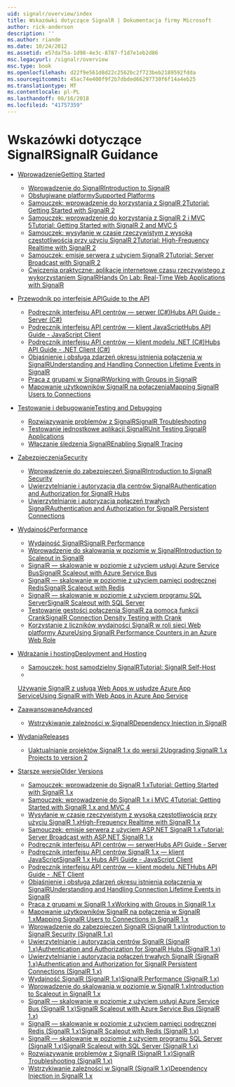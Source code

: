 ```yaml
---
uid: signalr/overview/index
title: Wskazówki dotyczące SignalR | Dokumentacja firmy Microsoft
author: rick-anderson
description: ''
ms.author: riande
ms.date: 10/24/2012
ms.assetid: e57da75a-1d98-4e3c-8787-f1d7e1eb2d86
msc.legacyurl: /signalr/overview
msc.type: book
ms.openlocfilehash: d22f9e561d8d22c2562bc2f723beb2189592fdda
ms.sourcegitcommit: 45ac74e400f9f2b7dbded66297730f6f14a4eb25
ms.translationtype: MT
ms.contentlocale: pl-PL
ms.lasthandoff: 08/16/2018
ms.locfileid: "41757359"
---
```

<a name="signalr-guidance"></a><span data-ttu-id="ca11b-102">Wskazówki dotyczące SignalR</span><span class="sxs-lookup"><span data-stu-id="ca11b-102">SignalR Guidance</span></span>
====================
- [<span data-ttu-id="ca11b-103">Wprowadzenie</span><span class="sxs-lookup"><span data-stu-id="ca11b-103">Getting Started</span></span>](getting-started/index.md)

    - [<span data-ttu-id="ca11b-104">Wprowadzenie do SignalR</span><span class="sxs-lookup"><span data-stu-id="ca11b-104">Introduction to SignalR</span></span>](getting-started/introduction-to-signalr.md)
    - [<span data-ttu-id="ca11b-105">Obsługiwane platformy</span><span class="sxs-lookup"><span data-stu-id="ca11b-105">Supported Platforms</span></span>](getting-started/supported-platforms.md)
    - [<span data-ttu-id="ca11b-106">Samouczek: wprowadzenie do korzystania z SignalR 2</span><span class="sxs-lookup"><span data-stu-id="ca11b-106">Tutorial: Getting Started with SignalR 2</span></span>](getting-started/tutorial-getting-started-with-signalr.md)
    - [<span data-ttu-id="ca11b-107">Samouczek: wprowadzenie do korzystania z SignalR 2 i MVC 5</span><span class="sxs-lookup"><span data-stu-id="ca11b-107">Tutorial: Getting Started with SignalR 2 and MVC 5</span></span>](getting-started/tutorial-getting-started-with-signalr-and-mvc.md)
    - [<span data-ttu-id="ca11b-108">Samouczek: wysyłanie w czasie rzeczywistym z wysoką częstotliwością przy użyciu SignalR 2</span><span class="sxs-lookup"><span data-stu-id="ca11b-108">Tutorial: High-Frequency Realtime with SignalR 2</span></span>](getting-started/tutorial-high-frequency-realtime-with-signalr.md)
    - [<span data-ttu-id="ca11b-109">Samouczek: emisje serwera z użyciem SignalR 2</span><span class="sxs-lookup"><span data-stu-id="ca11b-109">Tutorial: Server Broadcast with SignalR 2</span></span>](getting-started/tutorial-server-broadcast-with-signalr.md)
    - [<span data-ttu-id="ca11b-110">Ćwiczenia praktyczne: aplikacje internetowe czasu rzeczywistego z wykorzystaniem SignalR</span><span class="sxs-lookup"><span data-stu-id="ca11b-110">Hands On Lab: Real-Time Web Applications with SignalR</span></span>](getting-started/real-time-web-applications-with-signalr.md)
- [<span data-ttu-id="ca11b-111">Przewodnik po interfejsie API</span><span class="sxs-lookup"><span data-stu-id="ca11b-111">Guide to the API</span></span>](guide-to-the-api/index.md)

    - [<span data-ttu-id="ca11b-112">Podręcznik interfejsu API centrów — serwer (C#)</span><span class="sxs-lookup"><span data-stu-id="ca11b-112">Hubs API Guide - Server (C#)</span></span>](guide-to-the-api/hubs-api-guide-server.md)
    - [<span data-ttu-id="ca11b-113">Podręcznik interfejsu API centrów — klient JavaScript</span><span class="sxs-lookup"><span data-stu-id="ca11b-113">Hubs API Guide - JavaScript Client</span></span>](guide-to-the-api/hubs-api-guide-javascript-client.md)
    - [<span data-ttu-id="ca11b-114">Podręcznik interfejsu API centrów — klient modelu .NET (C#)</span><span class="sxs-lookup"><span data-stu-id="ca11b-114">Hubs API Guide - .NET Client (C#)</span></span>](guide-to-the-api/hubs-api-guide-net-client.md)
    - [<span data-ttu-id="ca11b-115">Objaśnienie i obsługa zdarzeń okresu istnienia połączenia w SignalR</span><span class="sxs-lookup"><span data-stu-id="ca11b-115">Understanding and Handling Connection Lifetime Events in SignalR</span></span>](guide-to-the-api/handling-connection-lifetime-events.md)
    - [<span data-ttu-id="ca11b-116">Praca z grupami w SignalR</span><span class="sxs-lookup"><span data-stu-id="ca11b-116">Working with Groups in SignalR</span></span>](guide-to-the-api/working-with-groups.md)
    - [<span data-ttu-id="ca11b-117">Mapowanie użytkowników SignalR na połączenia</span><span class="sxs-lookup"><span data-stu-id="ca11b-117">Mapping SignalR Users to Connections</span></span>](guide-to-the-api/mapping-users-to-connections.md)
- [<span data-ttu-id="ca11b-118">Testowanie i debugowanie</span><span class="sxs-lookup"><span data-stu-id="ca11b-118">Testing and Debugging</span></span>](testing-and-debugging/index.md)

    - [<span data-ttu-id="ca11b-119">Rozwiązywanie problemów z SignalR</span><span class="sxs-lookup"><span data-stu-id="ca11b-119">SignalR Troubleshooting</span></span>](testing-and-debugging/troubleshooting.md)
    - [<span data-ttu-id="ca11b-120">Testowanie jednostkowe aplikacji SignalR</span><span class="sxs-lookup"><span data-stu-id="ca11b-120">Unit Testing SignalR Applications</span></span>](testing-and-debugging/unit-testing-signalr-applications.md)
    - [<span data-ttu-id="ca11b-121">Włączanie śledzenia SignalR</span><span class="sxs-lookup"><span data-stu-id="ca11b-121">Enabling SignalR Tracing</span></span>](testing-and-debugging/enabling-signalr-tracing.md)
- [<span data-ttu-id="ca11b-122">Zabezpieczenia</span><span class="sxs-lookup"><span data-stu-id="ca11b-122">Security</span></span>](security/index.md)

    - [<span data-ttu-id="ca11b-123">Wprowadzenie do zabezpieczeń SignalR</span><span class="sxs-lookup"><span data-stu-id="ca11b-123">Introduction to SignalR Security</span></span>](security/introduction-to-security.md)
    - [<span data-ttu-id="ca11b-124">Uwierzytelnianie i autoryzacja dla centrów SignalR</span><span class="sxs-lookup"><span data-stu-id="ca11b-124">Authentication and Authorization for SignalR Hubs</span></span>](security/hub-authorization.md)
    - [<span data-ttu-id="ca11b-125">Uwierzytelnianie i autoryzacja połączeń trwałych SignalR</span><span class="sxs-lookup"><span data-stu-id="ca11b-125">Authentication and Authorization for SignalR Persistent Connections</span></span>](security/persistent-connection-authorization.md)
- [<span data-ttu-id="ca11b-126">Wydajność</span><span class="sxs-lookup"><span data-stu-id="ca11b-126">Performance</span></span>](performance/index.md)

    - [<span data-ttu-id="ca11b-127">Wydajność SignalR</span><span class="sxs-lookup"><span data-stu-id="ca11b-127">SignalR Performance</span></span>](performance/signalr-performance.md)
    - [<span data-ttu-id="ca11b-128">Wprowadzenie do skalowania w poziomie w SignalR</span><span class="sxs-lookup"><span data-stu-id="ca11b-128">Introduction to Scaleout in SignalR</span></span>](performance/scaleout-in-signalr.md)
    - [<span data-ttu-id="ca11b-129">SignalR — skalowanie w poziomie z użyciem usługi Azure Service Bus</span><span class="sxs-lookup"><span data-stu-id="ca11b-129">SignalR Scaleout with Azure Service Bus</span></span>](performance/scaleout-with-windows-azure-service-bus.md)
    - [<span data-ttu-id="ca11b-130">SignalR — skalowanie w poziomie z użyciem pamięci podręcznej Redis</span><span class="sxs-lookup"><span data-stu-id="ca11b-130">SignalR Scaleout with Redis</span></span>](performance/scaleout-with-redis.md)
    - [<span data-ttu-id="ca11b-131">SignalR — skalowanie w poziomie z użyciem programu SQL Server</span><span class="sxs-lookup"><span data-stu-id="ca11b-131">SignalR Scaleout with SQL Server</span></span>](performance/scaleout-with-sql-server.md)
    - [<span data-ttu-id="ca11b-132">Testowanie gęstości połączenia SignalR za pomocą funkcji Crank</span><span class="sxs-lookup"><span data-stu-id="ca11b-132">SignalR Connection Density Testing with Crank</span></span>](performance/signalr-connection-density-testing-with-crank.md)
    - [<span data-ttu-id="ca11b-133">Korzystanie z liczników wydajności SignalR w roli sieci Web platformy Azure</span><span class="sxs-lookup"><span data-stu-id="ca11b-133">Using SignalR Performance Counters in an Azure Web Role</span></span>](performance/using-signalr-performance-counters-in-an-azure-web-role.md)
- [<span data-ttu-id="ca11b-134">Wdrażanie i hosting</span><span class="sxs-lookup"><span data-stu-id="ca11b-134">Deployment and Hosting</span></span>](deployment/index.md)

    - [<span data-ttu-id="ca11b-135">Samouczek: host samodzielny SignalR</span><span class="sxs-lookup"><span data-stu-id="ca11b-135">Tutorial: SignalR Self-Host</span></span>](deployment/tutorial-signalr-self-host.md)
    - <span data-ttu-id="ca11b-136">
  [Używanie SignalR z usługą Web Apps w usłudze Azure App Service](deployment/using-signalr-with-azure-web-sites.md)</span><span class="sxs-lookup"><span data-stu-id="ca11b-136">[Using SignalR with Web Apps in Azure App Service](deployment/using-signalr-with-azure-web-sites.md)</span></span>
- [<span data-ttu-id="ca11b-137">Zaawansowane</span><span class="sxs-lookup"><span data-stu-id="ca11b-137">Advanced</span></span>](advanced/index.md)

    - [<span data-ttu-id="ca11b-138">Wstrzykiwanie zależności w SignalR</span><span class="sxs-lookup"><span data-stu-id="ca11b-138">Dependency Injection in SignalR</span></span>](advanced/dependency-injection.md)
- [<span data-ttu-id="ca11b-139">Wydania</span><span class="sxs-lookup"><span data-stu-id="ca11b-139">Releases</span></span>](releases/index.md)

    - [<span data-ttu-id="ca11b-140">Uaktualnianie projektów SignalR 1.x do wersji 2</span><span class="sxs-lookup"><span data-stu-id="ca11b-140">Upgrading SignalR 1.x Projects to version 2</span></span>](releases/upgrading-signalr-1x-projects-to-20.md)
- [<span data-ttu-id="ca11b-141">Starsze wersje</span><span class="sxs-lookup"><span data-stu-id="ca11b-141">Older Versions</span></span>](older-versions/index.md)

    - [<span data-ttu-id="ca11b-142">Samouczek: wprowadzenie do SignalR 1.x</span><span class="sxs-lookup"><span data-stu-id="ca11b-142">Tutorial: Getting Started with SignalR 1.x</span></span>](older-versions/tutorial-getting-started-with-signalr.md)
    - [<span data-ttu-id="ca11b-143">Samouczek: wprowadzenie do SignalR 1.x i MVC 4</span><span class="sxs-lookup"><span data-stu-id="ca11b-143">Tutorial: Getting Started with SignalR 1.x and MVC 4</span></span>](older-versions/tutorial-getting-started-with-signalr-and-mvc-4.md)
    - [<span data-ttu-id="ca11b-144">Wysyłanie w czasie rzeczywistym z wysoką częstotliwością przy użyciu SignalR 1.x</span><span class="sxs-lookup"><span data-stu-id="ca11b-144">High-Frequency Realtime with SignalR 1.x</span></span>](older-versions/tutorial-high-frequency-realtime-with-signalr.md)
    - [<span data-ttu-id="ca11b-145">Samouczek: emisje serwera z użyciem ASP.NET SignalR 1.x</span><span class="sxs-lookup"><span data-stu-id="ca11b-145">Tutorial: Server Broadcast with ASP.NET SignalR 1.x</span></span>](older-versions/tutorial-server-broadcast-with-aspnet-signalr.md)
    - [<span data-ttu-id="ca11b-146">Podręcznik interfejsu API centrów — serwer</span><span class="sxs-lookup"><span data-stu-id="ca11b-146">Hubs API Guide - Server</span></span>](older-versions/signalr-1x-hubs-api-guide-server.md)
    - [<span data-ttu-id="ca11b-147">Podręcznik interfejsu API centrów SignalR 1.x — klient JavaScript</span><span class="sxs-lookup"><span data-stu-id="ca11b-147">SignalR 1.x Hubs API Guide - JavaScript Client</span></span>](older-versions/signalr-1x-hubs-api-guide-javascript-client.md)
    - [<span data-ttu-id="ca11b-148">Podręcznik interfejsu API centrów — klient modelu .NET</span><span class="sxs-lookup"><span data-stu-id="ca11b-148">Hubs API Guide - .NET Client</span></span>](older-versions/signalr-1x-hubs-api-guide-net-client.md)
    - [<span data-ttu-id="ca11b-149">Objaśnienie i obsługa zdarzeń okresu istnienia połączenia w SignalR</span><span class="sxs-lookup"><span data-stu-id="ca11b-149">Understanding and Handling Connection Lifetime Events in SignalR</span></span>](older-versions/handling-connection-lifetime-events.md)
    - [<span data-ttu-id="ca11b-150">Praca z grupami w SignalR 1.x</span><span class="sxs-lookup"><span data-stu-id="ca11b-150">Working with Groups in SignalR 1.x</span></span>](older-versions/working-with-groups.md)
    - [<span data-ttu-id="ca11b-151">Mapowanie użytkowników SignalR na połączenia w SignalR 1.x</span><span class="sxs-lookup"><span data-stu-id="ca11b-151">Mapping SignalR Users to Connections in SignalR 1.x</span></span>](older-versions/mapping-users-to-connections.md)
    - [<span data-ttu-id="ca11b-152">Wprowadzenie do zabezpieczeń SignalR (SignalR 1.x)</span><span class="sxs-lookup"><span data-stu-id="ca11b-152">Introduction to SignalR Security (SignalR 1.x)</span></span>](older-versions/introduction-to-security.md)
    - [<span data-ttu-id="ca11b-153">Uwierzytelnianie i autoryzacja centrów SignalR (SignalR 1.x)</span><span class="sxs-lookup"><span data-stu-id="ca11b-153">Authentication and Authorization for SignalR Hubs (SignalR 1.x)</span></span>](older-versions/hub-authorization.md)
    - [<span data-ttu-id="ca11b-154">Uwierzytelnianie i autoryzacja połączeń trwałych SignalR (SignalR 1.x)</span><span class="sxs-lookup"><span data-stu-id="ca11b-154">Authentication and Authorization for SignalR Persistent Connections (SignalR 1.x)</span></span>](older-versions/persistent-connection-authorization.md)
    - [<span data-ttu-id="ca11b-155">Wydajność SignalR (SignalR 1.x)</span><span class="sxs-lookup"><span data-stu-id="ca11b-155">SignalR Performance (SignalR 1.x)</span></span>](older-versions/signalr-performance.md)
    - [<span data-ttu-id="ca11b-156">Wprowadzenie do skalowania w poziomie w SignalR 1.x</span><span class="sxs-lookup"><span data-stu-id="ca11b-156">Introduction to Scaleout in SignalR 1.x</span></span>](older-versions/scaleout-in-signalr.md)
    - [<span data-ttu-id="ca11b-157">SignalR — skalowanie w poziomie z użyciem usługi Azure Service Bus (SignalR 1.x)</span><span class="sxs-lookup"><span data-stu-id="ca11b-157">SignalR Scaleout with Azure Service Bus (SignalR 1.x)</span></span>](older-versions/scaleout-with-windows-azure-service-bus.md)
    - [<span data-ttu-id="ca11b-158">SignalR — skalowanie w poziomie z użyciem pamięci podręcznej Redis (SignalR 1.x)</span><span class="sxs-lookup"><span data-stu-id="ca11b-158">SignalR Scaleout with Redis (SignalR 1.x)</span></span>](older-versions/scaleout-with-redis.md)
    - [<span data-ttu-id="ca11b-159">SignalR — skalowanie w poziomie z użyciem programu SQL Server (SignalR 1.x)</span><span class="sxs-lookup"><span data-stu-id="ca11b-159">SignalR Scaleout with SQL Server (SignalR 1.x)</span></span>](older-versions/scaleout-with-sql-server.md)
    - [<span data-ttu-id="ca11b-160">Rozwiązywanie problemów z SignalR (SignalR 1.x)</span><span class="sxs-lookup"><span data-stu-id="ca11b-160">SignalR Troubleshooting (SignalR 1.x)</span></span>](older-versions/troubleshooting.md)
    - [<span data-ttu-id="ca11b-161">Wstrzykiwanie zależności w SignalR (SignalR 1.x)</span><span class="sxs-lookup"><span data-stu-id="ca11b-161">Dependency Injection in SignalR 1.x</span></span>](older-versions/dependency-injection.md)
